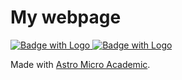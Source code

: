 # My webpage

[![Badge with Logo](https://img.shields.io/badge/Astro-Page-blue)
](https://astro.build/themes/details/astro-micro-academics)
[![Badge with Logo](https://img.shields.io/badge/Live-Demo-cyan)](https://astro-micro-academic.vercel.app/)

Made with [Astro Micro Academic](https://github.com/jingwu2121/astro-micro-academic).
